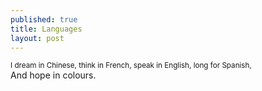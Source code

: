 ```yaml
---
published: true
title: Languages
layout: post
---
```

<sub>I dream in Chinese, think in French, speak in English, long for Spanish,</sub>
<br/>
And hope in colours.